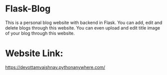 # Flask-Blog

This is a personal blog website with backend in Flask. You can add, edit and delete blogs through this website. You can even upload and edit title image of your blog through this website.

# Website Link:
https://devottamvaishnav.pythonanywhere.com/

